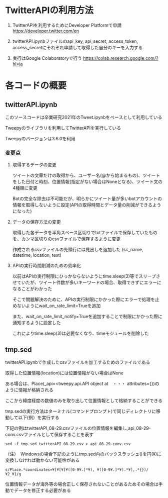 # TwitterAPIの利用方法

1. TwitterAPIを利用するためにDeveloper Platformで申請  https://developer.twitter.com/en

2. twitterAPI.ipynbファイルのapi_key, api_secret, access_token, access_secretにそれぞれ申請して取得した自分のキーを入力する

3. 実行はGoogle Colaboratoryで行う https://colab.research.google.com/?hl=ja



# 各コードの概要


## twitterAPI.ipynb

このソースコードは卒業研究2021年のTweet.ipynbをベースとして利用している

Tweepyのライブラリを利用してTwitterAPIを実行している

Tweepyのバージョンは3.6.0を利用


### 変更点

1. 取得するデータの変更

    ツイートの文章だけの取得から、ユーザー名(@から始まるもの)、ツイートをした日付と時刻、位置情報(指定がない場合はNoneとなる)、ツイート文の4種類に変更
    
    Botの完全な除去は不可能だが、明らかにツイート量が多いbotアカウントの情報を取得しないように設定(APIの取得時間とデータ量の削減ができるようになった)


2. データの保存方法の変更

    取得した各データを半角スペース区切りでtxtファイルで保存していたものを、カンマ区切りのcsvファイルで保存するように変更
    
    作成されるcsvファイルの先頭行には見出しを追加した (sc_name, datetime, location, text)



3. APIの実行時間削減のための効率化

    以前はAPIの実行制限にひっかならないようにtime.sleep(3)等でスリープさせていたが、ツイート件数が多いキーワードの場合、取得できずにエラーになることがわかった
    
    そこで問題解決のために、APIの実行制限にかかった際にエラーで処理を止めないようにwait_on_rate_limit=Trueを追加
    
    また、wait_on_rate_limit_notify=Trueを追加することで制限にかかった際に通知するように設定した
    
    これによりtime.sleep(3)は必要なくなり、timeモジュールを削除した




## tmp.sed

twitterAPI.ipynbで作成したcsvファイルを加工するためのファイルである

取得した位置情報(location)には位置情報がない場合はNone

ある場合は、Place(_api=<tweepy.api.API object at　・・・ attributes={})のように情報が格納される

ここから緯度経度の数値のみを取り出して位置情報として格納することができる

tmp.sedの実行方法はターミナル(コマンドプロンプト)で同じディレクトリに移動して以下(例）を実行する

下記の例はtwitterAPI_08-29.csvファイルの位置情報を編集し,api_08-29-conv.csvファイルとして保存することを表す

    sed -f tmp.sed twitterAPI_08-29.csv > api_08-29-conv.csv
    
（注）　Windowsの場合下記のようにtmp.sed内のバックスラッシュ(\)を円(¥)に変換しなければ動かない可能性がある
    
    s/Place.*coordinates=¥[¥[¥[¥([0-9¥.]*¥), ¥([0-9¥.]*¥).*¥],.*{})/¥2_¥1/g

 位置情報データが海外等の場合正しく保存されないことがあるためその場合は手動でデータを修正する必要がある
    
   














